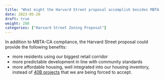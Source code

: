 ```yaml
---
title: "What might the Harvard Street proposal accomplish besides MBTA-CA compliance?"
date: 2023-05-26
draft: true
weight: 280
categories: ["Harvard Street Zoning Proposal"]
---
```

In addition to MBTA-CA compliance, the Harvard Street proposal could provide the following benefits:
- more residents using our biggest retail corridor
- more predictable development in line with community standards
- more affordable housing, well integrated into our housing inventory, instead of [40B projects](/posts/40b-project) that we are being forced to accept.

